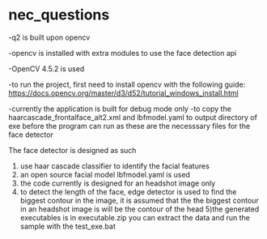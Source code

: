 # nec_questions
-q2 is built upon opencv

-opencv is installed with extra modules to use the face detection api

-OpenCV 4.5.2 is used

-to run the project, first need to install opencv with the following guide: https://docs.opencv.org/master/d3/d52/tutorial_windows_install.html

-currently the application is built for debug mode only
-to copy the haarcascade_frontalface_alt2.xml and lbfmodel.yaml to output directory of exe before the program can run as these are the necesssary files for the face detector


The face detector is designed as such
1) use haar cascade classifier to identify the facial features
2) an open source facial model lbfmodel.yaml is used
3) the code currently is designed for an headshot image only
4) to detect the length of the face, edge detector is used to find the biggest contour in the image, it is assumed that the the biggest contour in an headshot image is will be the contour of the head
5)the generated executables is in executable.zip you can extract the data and run the sample with the test_exe.bat